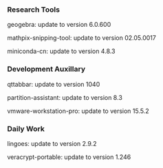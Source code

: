 ### Research Tools

geogebra: update to version 6.0.600

mathpix-snipping-tool: update to version 02.05.0017

miniconda-cn: update to version 4.8.3

### Development Auxillary

qttabbar: update to version 1040

partition-assistant: update to version 8.3

vmware-workstation-pro: update to version 15.5.2

### Daily Work

lingoes: update to version 2.9.2

veracrypt-portable: update to version 1.246
